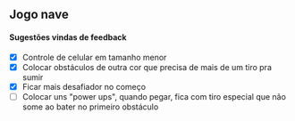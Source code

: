 ## Jogo nave

#### Sugestões vindas de feedback

- [x] Controle de celular em tamanho menor
- [x] Colocar obstáculos de outra cor que precisa de mais de um tiro pra sumir
- [x] Ficar mais desafiador no começo
- [ ] Colocar uns "power ups", quando pegar, fica com tiro especial que não some ao bater no primeiro obstáculo